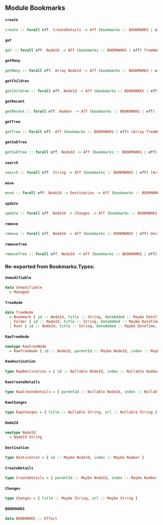 ## Module Bookmarks

#### `create`

``` purescript
create :: forall eff. CreateDetails -> Aff (bookmarks :: BOOKMARKS | eff) TreeNode
```

#### `get`

``` purescript
get :: forall eff. NodeId -> Aff (bookmarks :: BOOKMARKS | eff) TreeNode
```

#### `getMany`

``` purescript
getMany :: forall eff. Array NodeId -> Aff (bookmarks :: BOOKMARKS | eff) (Array TreeNode)
```

#### `getChildren`

``` purescript
getChildren :: forall eff. NodeId -> Aff (bookmarks :: BOOKMARKS | eff) (Array TreeNode)
```

#### `getRecent`

``` purescript
getRecent :: forall eff. Number -> Aff (bookmarks :: BOOKMARKS | eff) (Array TreeNode)
```

#### `getTree`

``` purescript
getTree :: forall eff. Aff (bookmarks :: BOOKMARKS | eff) (Array TreeNode)
```

#### `getSubTree`

``` purescript
getSubTree :: forall eff. NodeId -> Aff (bookmarks :: BOOKMARKS | eff) (Array TreeNode)
```

#### `search`

``` purescript
search :: forall eff. String -> Aff (bookmarks :: BOOKMARKS | eff) (Array TreeNode)
```

#### `move`

``` purescript
move :: forall eff. NodeId -> Destination -> Aff (bookmarks :: BOOKMARKS | eff) TreeNode
```

#### `update`

``` purescript
update :: forall eff. NodeId -> Changes -> Aff (bookmarks :: BOOKMARKS | eff) TreeNode
```

#### `remove`

``` purescript
remove :: forall eff. NodeId -> Aff (bookmarks :: BOOKMARKS | eff) Unit
```

#### `removeTree`

``` purescript
removeTree :: forall eff. NodeId -> Aff (bookmarks :: BOOKMARKS | eff) Unit
```


### Re-exported from Bookmarks.Types:

#### `Unmodifiable`

``` purescript
data Unmodifiable
  = Managed
```

#### `TreeNode`

``` purescript
data TreeNode
  = Bookmark { id :: NodeId, title :: String, dateAdded :: Maybe DateTime, parentId :: NodeId, index :: Number, url :: URI }
  | Folder { id :: NodeId, title :: String, dateAdded :: Maybe DateTime, parentId :: NodeId, index :: Number, dateGroupModified :: Maybe DateTime, children :: Array TreeNode }
  | Root { id :: NodeId, title :: String, dateAdded :: Maybe DateTime, children :: Array TreeNode }
```

#### `RawTreeNode`

``` purescript
newtype RawTreeNode
  = RawTreeNode { id :: NodeId, parentId :: Maybe NodeId, index :: Maybe Number, url :: Maybe URI, title :: String, dateAdded :: Maybe DateTime, dateGroupModified :: Maybe DateTime, unmodifiable :: Maybe Unmodifiable, children :: Maybe (Array RawTreeNode) }
```

#### `RawDestination`

``` purescript
type RawDestination = { id :: Nullable NodeId, index :: Nullable Number }
```

#### `RawCreateDetails`

``` purescript
type RawCreateDetails = { parentId :: Nullable NodeId, index :: Nullable Number, title :: Nullable String, url :: Nullable String }
```

#### `RawChanges`

``` purescript
type RawChanges = { title :: Nullable String, url :: Nullable String }
```

#### `NodeId`

``` purescript
newtype NodeId
  = NodeId String
```

#### `Destination`

``` purescript
type Destination = { id :: Maybe NodeId, index :: Maybe Number }
```

#### `CreateDetails`

``` purescript
type CreateDetails = { parentId :: Maybe NodeId, index :: Maybe Number, title :: Maybe String, url :: Maybe URI }
```

#### `Changes`

``` purescript
type Changes = { title :: Maybe String, url :: Maybe String }
```

#### `BOOKMARKS`

``` purescript
data BOOKMARKS :: Effect
```

